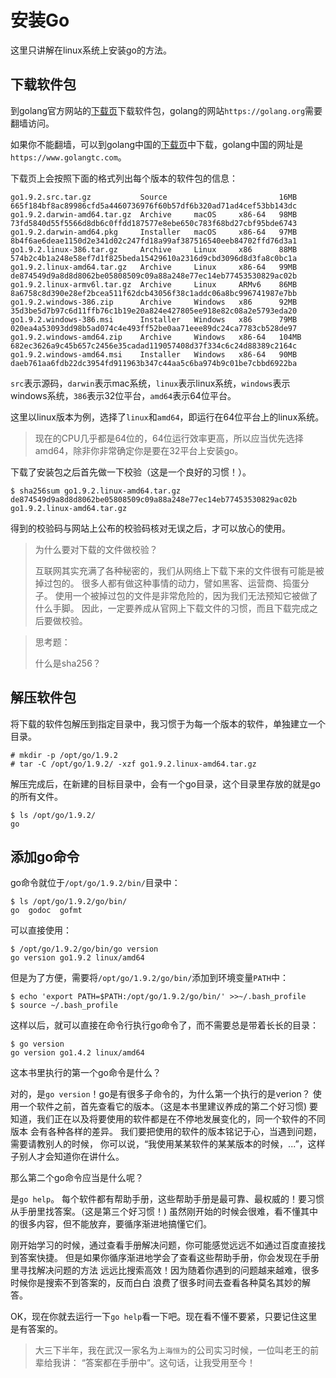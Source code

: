 # 安装Go

这里只讲解在linux系统上安装go的方法。

## 下载软件包

到golang官方网站的[下载页][1]下载软件包，golang的网站`https://golang.org`需要翻墙访问。

如果你不能翻墙，可以到golang中国的[下载页][2]中下载，golang中国的网址是`https://www.golangtc.com`。

下载页上会按照下面的格式列出每个版本的软件包的信息：

	go1.9.2.src.tar.gz           Source                         16MB   665f184bf8ac89986cfd5a4460736976f60b57df6b320ad71ad4cef53bb143dc
	go1.9.2.darwin-amd64.tar.gz  Archive     macOS     x86-64   98MB   73fd5840d55f5566d8db6c0ffdd187577e8ebe650c783f68bd27cbf95bde6743
	go1.9.2.darwin-amd64.pkg     Installer   macOS     x86-64   97MB   8b4f6ae6deae1150d2e341d02c247fd18a99af387516540eeb84702ffd76d3a1
	go1.9.2.linux-386.tar.gz     Archive     Linux     x86      88MB   574b2c4b1a248e58ef7d1f825beda15429610a2316d9cbd3096d8d3fa8c0bc1a
	go1.9.2.linux-amd64.tar.gz   Archive     Linux     x86-64   99MB   de874549d9a8d8d8062be05808509c09a88a248e77ec14eb77453530829ac02b
	go1.9.2.linux-armv6l.tar.gz  Archive     Linux     ARMv6    86MB   8a6758c8d390e28ef2bcea511f62dcb43056f38c1addc06a8bc996741987e7bb
	go1.9.2.windows-386.zip      Archive     Windows   x86      92MB   35d3be5d7b97c6d11ffb76c1b19e20a824e427805ee918e82c08a2e5793eda20
	go1.9.2.windows-386.msi      Installer   Windows   x86      79MB   020ea4a53093dd98b5ad074c4e493ff52be0aa71eee89dc24ca7783cb528de97
	go1.9.2.windows-amd64.zip    Archive     Windows   x86-64   104MB  682ec3626a9c45b657c2456e35cadad119057408d37f334c6c24d88389c2164c
	go1.9.2.windows-amd64.msi    Installer   Windows   x86-64   90MB   daeb761aa6fdb22dc3954fd911963b347c44aa5c6ba974b9c01be7cbbd6922ba

`src`表示源码，`darwin`表示mac系统，`linux`表示linux系统，`windows`表示windows系统，`386`表示32位平台，`amd64`表示64位平台。

这里以linux版本为例，选择了`linux`和`amd64`，即运行在64位平台上的linux系统。

>现在的CPU几乎都是64位的，64位运行效率更高，所以应当优先选择amd64，除非你非常确定你是要在32平台上安装go。

下载了安装包之后首先做一下校验（这是一个良好的习惯！）。

	$ sha256sum go1.9.2.linux-amd64.tar.gz
	de874549d9a8d8d8062be05808509c09a88a248e77ec14eb77453530829ac02b  go1.9.2.linux-amd64.tar.gz

得到的校验码与网站上公布的校验码核对无误之后，才可以放心的使用。

> 为什么要对下载的文件做校验？
>
> 互联网其实充满了各种秘密的，我们从网络上下载下来的文件很有可能是被掉过包的。
> 很多人都有做这种事情的动力，譬如黑客、运营商、捣蛋分子。
> 使用一个被掉过包的文件是非常危险的，因为我们无法预知它被做了什么手脚。
> 因此，一定要养成从官网上下载文件的习惯，而且下载完成之后要做校验。

> 思考题：
>
> 什么是sha256？

## 解压软件包

将下载的软件包解压到指定目录中，我习惯于为每一个版本的软件，单独建立一个目录。

	# mkdir -p /opt/go/1.9.2
	# tar -C /opt/go/1.9.2/ -xzf go1.9.2.linux-amd64.tar.gz

解压完成后，在新建的目标目录中，会有一个go目录，这个目录里存放的就是go的所有文件。

	$ ls /opt/go/1.9.2/
	go

## 添加go命令

go命令就位于`/opt/go/1.9.2/bin/`目录中：

	$ ls /opt/go/1.9.2/go/bin/
	go  godoc  gofmt

可以直接使用：

	$ /opt/go/1.9.2/go/bin/go version
	go version go1.9.2 linux/amd64

但是为了方便，需要将`/opt/go/1.9.2/go/bin/`添加到环境变量`PATH`中：

	$ echo 'export PATH=$PATH:/opt/go/1.9.2/go/bin/' >>~/.bash_profile
	$ source ~/.bash_profile

这样以后，就可以直接在命令行执行go命令了，而不需要总是带着长长的目录：

	$ go version
	go version go1.4.2 linux/amd64

这本书里执行的第一个go命令是什么？

对的，是`go version`！go是有很多子命令的，为什么第一个执行的是verion？
使用一个软件之前，首先查看它的版本。（这是本书里建议养成的第二个好习惯)
要知道，我们正在以及将要使用的软件都是在不停地发展变化的，同一个软件的不同版本
会有各种各样的差异。
我们要把使用的软件的版本铭记于心，当遇到问题，需要请教别人的时候，
你可以说，“我使用某某软件的某某版本的时候，...”，这样子别人才会知道你在讲什么。

那么第二个go命令应当是什么呢？

是`go help`。
每个软件都有帮助手册，这些帮助手册是最可靠、最权威的！要习惯从手册里找答案。（这是第三个好习惯！)
虽然刚开始的时候会很难，看不懂其中的很多内容，但不能放弃，要循序渐进地搞懂它们。

刚开始学习的时候，通过查看手册解决问题，你可能感觉远远不如通过百度直接找到答案快捷。
但是如果你循序渐进地学会了查看这些帮助手册，你会发现在手册里寻找解决问题的方法
远远比搜索高效！因为随着你遇到的问题越来越难，很多时候你是搜索不到答案的，反而白白
浪费了很多时间去查看各种莫名其妙的解答。

OK，现在你就去运行一下`go help`看一下吧。现在看不懂不要紧，只要记住这里是有答案的。

> 大三下半年，我在武汉一家名为`上海恒为`的公司实习时候，一位叫老王的前辈给我讲：
> “答案都在手册中”。这句话，让我受用至今！

[1]: https://golang.org/dl/ "golang.org download"
[2]: https://www.golangtc.com/download "golangtc.com download"
